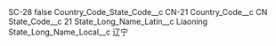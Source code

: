 <?xml version="1.0" encoding="UTF-8"?>
<CustomMetadata xmlns="http://soap.sforce.com/2006/04/metadata" xmlns:xsi="http://www.w3.org/2001/XMLSchema-instance" xmlns:xsd="http://www.w3.org/2001/XMLSchema">
    <label>SC-28</label>
    <protected>false</protected>
    <values>
        <field>Country_Code_State_Code__c</field>
        <value xsi:type="xsd:string">CN-21</value>
    </values>
    <values>
        <field>Country_Code__c</field>
        <value xsi:type="xsd:string">CN</value>
    </values>
    <values>
        <field>State_Code__c</field>
        <value xsi:type="xsd:string">21</value>
    </values>
    <values>
        <field>State_Long_Name_Latin__c</field>
        <value xsi:type="xsd:string">Liaoning</value>
    </values>
    <values>
        <field>State_Long_Name_Local__c</field>
        <value xsi:type="xsd:string">辽宁</value>
    </values>
</CustomMetadata>
